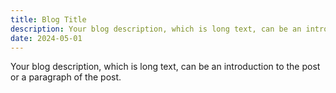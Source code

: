 ```yaml
---
title: Blog Title
description: Your blog description, which is long text, can be an introduction to the post or a paragraph of the post.
date: 2024-05-01
---
```


Your blog description, which is long text, can be an introduction to the post or a paragraph of the post.

